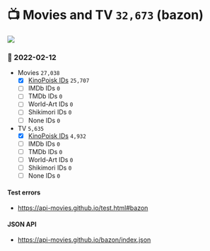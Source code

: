 # :tv: Movies and TV `32,673` (bazon)

<a href="https://API-Movies.github.io"><img src="https://API-Movies.github.io/banner.png?cache"></a>

### :date: 2022-02-12
- Movies `27,038`
  - [x] <a href="https://API-Movies.github.io/bazon/movie_kinopoisk_ids.json">KinoPoisk IDs</a> `25,707`
  - [ ] IMDb IDs `0`
  - [ ] TMDb IDs `0`
  - [ ] World-Art IDs `0`
  - [ ] Shikimori IDs `0`
  - [ ] None IDs `0`
- TV `5,635`
  - [x] <a href="https://API-Movies.github.io/bazon/tv_kinopoisk_ids.json">KinoPoisk IDs</a> `4,932`
  - [ ] IMDb IDs `0`
  - [ ] TMDb IDs `0`
  - [ ] World-Art IDs `0`
  - [ ] Shikimori IDs `0`
  - [ ] None IDs `0`
#### Test errors
- <a href='https://api-movies.github.io/test.html#bazon'>https://api-movies.github.io/test.html#bazon</a>
#### JSON API
- <a href='https://api-movies.github.io/bazon/index.json'>https://api-movies.github.io/bazon/index.json</a>
